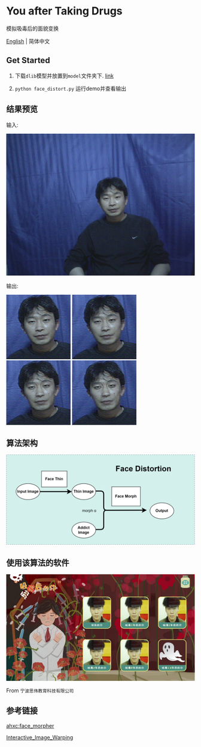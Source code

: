 # You after Taking Drugs

模拟吸毒后的面貌变换

[English](README.md) | 简体中文

## Get Started

1. 下载`dlib`模型并放置到`model`文件夹下. [link](http://dlib.net/files/shape_predictor_68_face_landmarks.dat.bz2)

2. `python face_distort.py` 运行demo并查看输出

## 结果预览

输入:

![image](resources/customer2.png)

输出:

![image](resources/merge.png)
![image](resources/merge2.png)
![image](resources/merge3.png)
![image](resources/merge4.png)

## 算法架构

![image](resources/face_distort_algorithm.png)

## 使用该算法的软件

![image](resources/software.png)

From `宁波思伟教育科技有限公司`

## 参考链接

[ahxc:face_morpher](https://github.com/ahxc/face_morpher)

[Interactive_Image_Warping](http://www.gson.org/thesis/warping-thesis.pdf)
